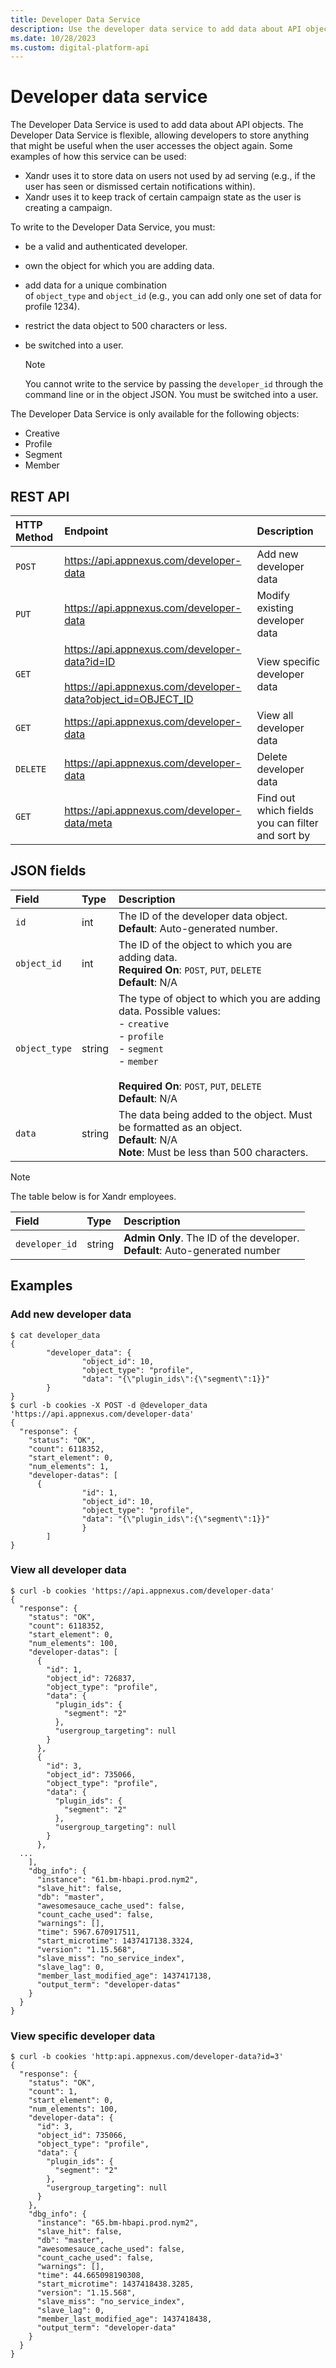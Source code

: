 ```yaml
---
title: Developer Data Service
description: Use the developer data service to add data about API objects.
ms.date: 10/28/2023
ms.custom: digital-platform-api
---
```


# Developer data service

The Developer Data Service is used to add data about API objects. The Developer Data Service is flexible, allowing developers to store anything that might be useful when the user accesses the object again. Some examples of how this service can be used:

- Xandr uses it to store data on users not used by ad serving (e.g., if the user has seen or dismissed certain notifications within).
- Xandr uses it to keep track of certain campaign state as the user is creating a campaign.

To write to the Developer Data Service, you must:

- be a valid and authenticated developer.
- own the object for which you are adding data.
- add data for a unique combination of `object_type` and `object_id` (e.g., you can add only one set of data for profile 1234).
- restrict the data object to 500 characters or less.
- be switched into a user.
  
  > [!NOTE]
  > You cannot write to the service by passing the `developer_id` through the command line or in the object JSON. You must be switched into a user.

The Developer Data Service is only available for the following objects:

- Creative
- Profile
- Segment
- Member

## REST API

| HTTP Method | Endpoint | Description |
|:---|:---|:---|
| `POST` | https://api.appnexus.com/developer-data | Add new developer data |
| `PUT` | https://api.appnexus.com/developer-data | Modify existing developer data |
| `GET` | https://api.appnexus.com/developer-data?id=ID<br><br>https://api.appnexus.com/developer-data?object_id=OBJECT_ID | View specific developer data |
| `GET` | https://api.appnexus.com/developer-data | View all developer data |
| `DELETE` | https://api.appnexus.com/developer-data | Delete developer data |
| `GET` | https://api.appnexus.com/developer-data/meta | Find out which fields you can filter and sort by |

## JSON fields

| Field | Type | Description |
|:---|:---|:---|
| `id` | int | The ID of the developer data object.<br>**Default**: Auto-generated number. |
| `object_id` | int | The ID of the object to which you are adding data.<br>**Required On**: `POST`, `PUT`, `DELETE`<br>**Default**: N/A |
| `object_type` | string | The type of object to which you are adding data. Possible values: <br> - `creative` <br> - `profile` <br> - `segment` <br> - `member` <br><br> **Required On**: `POST`, `PUT`, `DELETE`<br>**Default**: N/A |
| `data` | string | The data being added to the object. Must be formatted as an object.<br>**Default**: N/A<br>**Note**: Must be less than 500 characters. |

> [!NOTE]
> The table below is for Xandr employees.

| Field | Type | Description |
|:---|:---|:---|
| `developer_id` | string | **Admin Only**. The ID of the developer.<br>**Default**: Auto-generated number |

## Examples

### Add new developer data

```
$ cat developer_data
{
        "developer_data": {
                "object_id": 10,
                "object_type": "profile",
                "data": "{\"plugin_ids\":{\"segment\":1}}"
        }
}
$ curl -b cookies -X POST -d @developer_data 'https://api.appnexus.com/developer-data'
{
  "response": {
    "status": "OK",
    "count": 6118352,
    "start_element": 0,
    "num_elements": 1,
    "developer-datas": [
      {
                "id": 1,
                "object_id": 10,
                "object_type": "profile",
                "data": "{\"plugin_ids\":{\"segment\":1}}"
                }
        ]
}
```

### View all developer data

```
$ curl -b cookies 'https://api.appnexus.com/developer-data'
{
  "response": {
    "status": "OK",
    "count": 6118352,
    "start_element": 0,
    "num_elements": 100,
    "developer-datas": [
      {
        "id": 1,
        "object_id": 726837,
        "object_type": "profile",
        "data": {
          "plugin_ids": {
            "segment": "2"
          },
          "usergroup_targeting": null
        }
      },
      {
        "id": 3,
        "object_id": 735066,
        "object_type": "profile",
        "data": {
          "plugin_ids": {
            "segment": "2"
          },
          "usergroup_targeting": null
        }
      },
  ...
    ],
    "dbg_info": {
      "instance": "61.bm-hbapi.prod.nym2",
      "slave_hit": false,
      "db": "master",
      "awesomesauce_cache_used": false,
      "count_cache_used": false,
      "warnings": [],
      "time": 5967.670917511,
      "start_microtime": 1437417138.3324,
      "version": "1.15.568",
      "slave_miss": "no_service_index",
      "slave_lag": 0,
      "member_last_modified_age": 1437417138,
      "output_term": "developer-datas"
    }
  }
}
```

### View specific developer data

```
$ curl -b cookies 'http:api.appnexus.com/developer-data?id=3'
{
  "response": {
    "status": "OK",
    "count": 1,
    "start_element": 0,
    "num_elements": 100,
    "developer-data": {
      "id": 3,
      "object_id": 735066,
      "object_type": "profile",
      "data": {
        "plugin_ids": {
          "segment": "2"
        },
        "usergroup_targeting": null
      }
    },
    "dbg_info": {
      "instance": "65.bm-hbapi.prod.nym2",
      "slave_hit": false,
      "db": "master",
      "awesomesauce_cache_used": false,
      "count_cache_used": false,
      "warnings": [],
      "time": 44.665098190308,
      "start_microtime": 1437418438.3285,
      "version": "1.15.568",
      "slave_miss": "no_service_index",
      "slave_lag": 0,
      "member_last_modified_age": 1437418438,
      "output_term": "developer-data"
    }
  }
}
```
